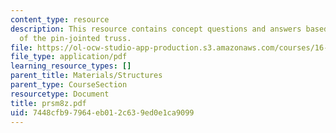 ```yaml
---
content_type: resource
description: This resource contains concept questions and answers based on displacement
  of the pin-jointed truss.
file: https://ol-ocw-studio-app-production.s3.amazonaws.com/courses/16-01-unified-engineering-i-ii-iii-iv-fall-2005-spring-2006/7448cfb97964eb012c639ed0e1ca9099_prsm8z.pdf
file_type: application/pdf
learning_resource_types: []
parent_title: Materials/Structures
parent_type: CourseSection
resourcetype: Document
title: prsm8z.pdf
uid: 7448cfb9-7964-eb01-2c63-9ed0e1ca9099
---
```

